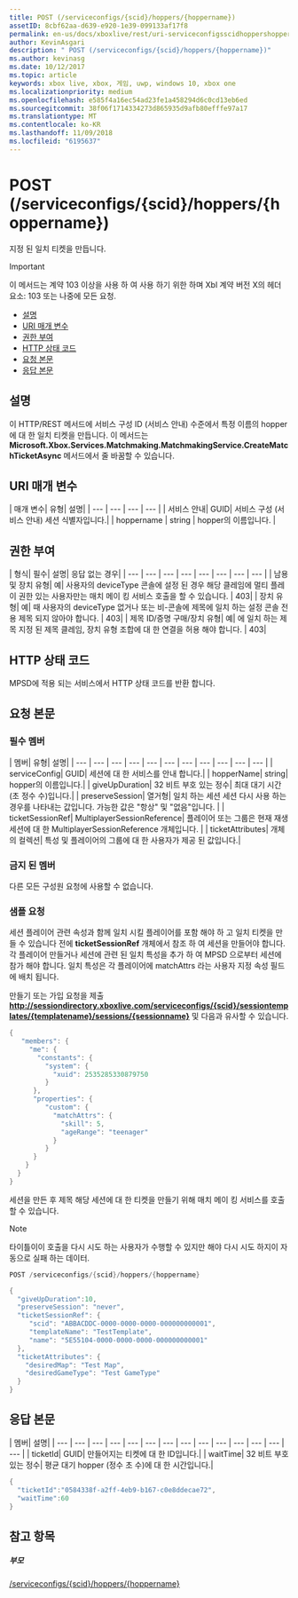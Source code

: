 ```yaml
---
title: POST (/serviceconfigs/{scid}/hoppers/{hoppername})
assetID: 8cbf62aa-d639-e920-1e39-099133af17f8
permalink: en-us/docs/xboxlive/rest/uri-serviceconfigsscidhoppershoppernamepost.html
author: KevinAsgari
description: " POST (/serviceconfigs/{scid}/hoppers/{hoppername})"
ms.author: kevinasg
ms.date: 10/12/2017
ms.topic: article
keywords: xbox live, xbox, 게임, uwp, windows 10, xbox one
ms.localizationpriority: medium
ms.openlocfilehash: e585f4a16ec54ad23fe1a458294d6c0cd13eb6ed
ms.sourcegitcommit: 38f06f1714334273d865935d9afb80efffe97a17
ms.translationtype: MT
ms.contentlocale: ko-KR
ms.lasthandoff: 11/09/2018
ms.locfileid: "6195637"
---
```

# <a name="post-serviceconfigsscidhoppershoppername"></a>POST (/serviceconfigs/{scid}/hoppers/{hoppername})

지정 된 일치 티켓을 만듭니다.

> [!IMPORTANT]
> 이 메서드는 계약 103 이상을 사용 하 여 사용 하기 위한 하며 Xbl 계약 버전 X의 헤더 요소: 103 또는 나중에 모든 요청.

  * [설명](#ID4ET)
  * [URI 매개 변수](#ID4E5)
  * [권한 부여](#ID4EJB)
  * [HTTP 상태 코드](#ID4E3C)
  * [요청 본문](#ID4EFD)
  * [응답 본문](#ID4E3G)

<a id="ID4ET"></a>


## <a name="remarks"></a>설명

이 HTTP/REST 메서드에 서비스 구성 ID (서비스 안내) 수준에서 특정 이름의 hopper에 대 한 일치 티켓을 만듭니다. 이 메서드는 **Microsoft.Xbox.Services.Matchmaking.MatchmakingService.CreateMatchTicketAsync** 메서드에서 줄 바꿈할 수 있습니다.  
<a id="ID4E5"></a>


## <a name="uri-parameters"></a>URI 매개 변수

| 매개 변수| 유형| 설명|
| --- | --- | --- | --- |
| 서비스 안내| GUID| 서비스 구성 (서비스 안내) 세션 식별자입니다.|
| hoppername | string | hopper의 이름입니다. |

<a id="ID4EJB"></a>


## <a name="authorization"></a>권한 부여

| 형식| 필수| 설명| 응답 없는 경우|
| --- | --- | --- | --- | --- | --- | --- | --- |
| 남용 및 장치 유형| 예| 사용자의 deviceType 콘솔에 설정 된 경우 해당 클레임에 멀티 플레이 권한 있는 사용자만는 매치 메이 킹 서비스 호출을 할 수 있습니다. | 403|
| 장치 유형| 예| 때 사용자의 deviceType 없거나 또는 비-콘솔에 제목에 일치 하는 설정 콘솔 전용 제목 되지 않아야 합니다. | 403|
| 제목 ID/증명 구매/장치 유형| 예| 에 일치 하는 제목 지정 된 제목 클레임, 장치 유형 조합에 대 한 연결을 허용 해야 합니다. | 403|

<a id="ID4E3C"></a>


## <a name="http-status-codes"></a>HTTP 상태 코드
MPSD에 적용 되는 서비스에서 HTTP 상태 코드를 반환 합니다.  
<a id="ID4EFD"></a>


## <a name="request-body"></a>요청 본문

<a id="ID4ELD"></a>


### <a name="required-members"></a>필수 멤버

| 멤버| 유형| 설명|
| --- | --- | --- | --- | --- | --- | --- | --- | --- | --- | --- |
| serviceConfig| GUID| 세션에 대 한 서비스를 안내 합니다.|
| hopperName| string| hopper의 이름입니다.|
| giveUpDuration| 32 비트 부호 있는 정수| 최대 대기 시간 (초 정수 수)입니다.|
| preserveSession| 열거형| 일치 하는 세션 세션 다시 사용 하는 경우를 나타내는 값입니다. 가능한 값은 "항상" 및 "없음"입니다. |
| ticketSessionRef| MultiplayerSessionReference| 플레이어 또는 그룹은 현재 재생 세션에 대 한 MultiplayerSessionReference 개체입니다. |
| ticketAttributes| 개체의 컬렉션| 특성 및 플레이어의 그룹에 대 한 사용자가 제공 된 값입니다.|

<a id="ID4EXF"></a>


### <a name="prohibited-members"></a>금지 된 멤버

다른 모든 구성원 요청에 사용할 수 없습니다.

<a id="ID4ECG"></a>


### <a name="sample-request"></a>샘플 요청

세션 플레이어 관련 속성과 함께 일치 시킬 플레이어를 포함 해야 하 고 일치 티켓을 만들 수 있습니다 전에 **ticketSessionRef** 개체에서 참조 하 여 세션을 만들어야 합니다. 각 플레이어 만들거나 세션에 관련 된 일치 특성을 추가 하 여 MPSD 으로부터 세션에 참가 해야 합니다. 일치 특성은 각 플레이어에 matchAttrs 라는 사용자 지정 속성 필드에 배치 됩니다.

만들기 또는 가입 요청을 제출 **http://sessiondirectory.xboxlive.com/serviceconfigs/{scid}/sessiontemplates/{templatename}/sessions/{sessionname}** 및 다음과 유사할 수 있습니다.


```cpp
{
   "members": {
     "me": {
       "constants": {
         "system": {
           "xuid": 2535285330879750
         }
      },
      "properties": {
         "custom": {
           "matchAttrs": {
             "skill": 5,
             "ageRange": "teenager"
           }
         }
      }
    }
  }
}

```


세션을 만든 후 제목 해당 세션에 대 한 티켓을 만들기 위해 매치 메이 킹 서비스를 호출할 수 있습니다.


> [!NOTE] 
> 타이틀이이 호출을 다시 시도 하는 사용자가 수행할 수 있지만 해야 다시 시도 하지이 자동으로 실패 하는 데이터.  



```cpp
POST /serviceconfigs/{scid}/hoppers/{hoppername}

{
  "giveUpDuration":10,
  "preserveSession": "never",
  "ticketSessionRef": {
     "scid": "ABBACDDC-0000-0000-0000-000000000001",  
     "templateName": "TestTemplate",
     "name": "5E55104-0000-0000-0000-000000000001"
  },
  "ticketAttributes": {
    "desiredMap": "Test Map",
    "desiredGameType": "Test GameType"
  }
}

```


<a id="ID4E3G"></a>


## <a name="response-body"></a>응답 본문

| 멤버| 설명|
| --- | --- | --- | --- | --- | --- | --- | --- | --- | --- | --- | --- | --- | --- |
| ticketId| GUID| 만들어지는 티켓에 대 한 ID입니다.|
| waitTime| 32 비트 부호 있는 정수| 평균 대기 hopper (정수 초 수)에 대 한 시간입니다.|


```cpp
{
  "ticketId":"0584338f-a2ff-4eb9-b167-c0e8ddecae72",
  "waitTime":60
}

```


<a id="ID4EHAAC"></a>


## <a name="see-also"></a>참고 항목

<a id="ID4EJAAC"></a>


##### <a name="parent"></a>부모  

[/serviceconfigs/{scid}/hoppers/{hoppername}](uri-serviceconfigsscidhoppershoppername.md)

